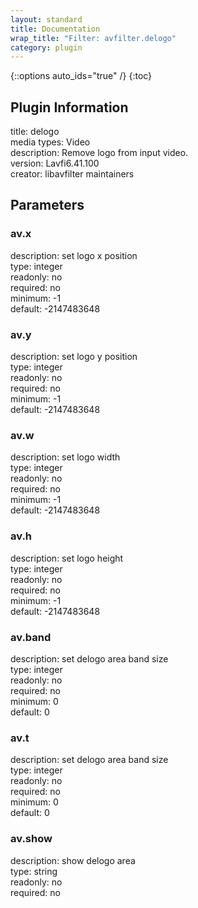 ```yaml
---
layout: standard
title: Documentation
wrap_title: "Filter: avfilter.delogo"
category: plugin
---
```

{::options auto_ids="true" /}
{:toc}

## Plugin Information

title: delogo  
media types:
Video  
description: Remove logo from input video.  
version: Lavfi6.41.100  
creator: libavfilter maintainers  

## Parameters

### av.x

  
description:
set logo x position  
type: integer  
readonly: no  
required: no  
minimum: -1  
default: -2147483648  

### av.y

  
description:
set logo y position  
type: integer  
readonly: no  
required: no  
minimum: -1  
default: -2147483648  

### av.w

  
description:
set logo width  
type: integer  
readonly: no  
required: no  
minimum: -1  
default: -2147483648  

### av.h

  
description:
set logo height  
type: integer  
readonly: no  
required: no  
minimum: -1  
default: -2147483648  

### av.band

  
description:
set delogo area band size  
type: integer  
readonly: no  
required: no  
minimum: 0  
default: 0  

### av.t

  
description:
set delogo area band size  
type: integer  
readonly: no  
required: no  
minimum: 0  
default: 0  

### av.show

  
description:
show delogo area  
type: string  
readonly: no  
required: no  

